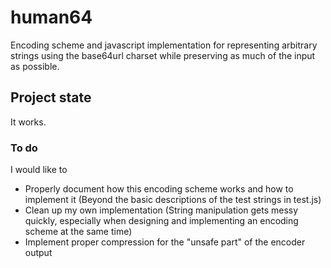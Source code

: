 # human64
Encoding scheme and javascript implementation for representing arbitrary strings using the base64url charset while preserving as much of the input as possible.

## Project state
It works.

### To do
I would like to
- Properly document how this encoding scheme works and how to implement it (Beyond the basic descriptions of the test strings in test.js)
- Clean up my own implementation (String manipulation gets messy quickly, especially when designing and implementing an encoding scheme at the same time)
- Implement proper compression for the "unsafe part" of the encoder output